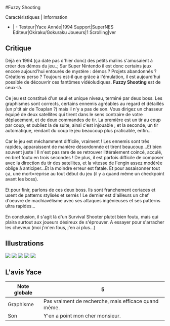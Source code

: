 #Fuzzy Shooting

Caractéristiques | Information
- | -
Testeur|Yace
Année|1994
Support|SuperNES
Editeur|Okiraku/Gokuraku
Joueurs|1
Scrolling|ver

## Critique
Déjà en 1994 (ça date pas d'hier donc) des petits malins s'amusaient à créer des démos du jeu..; Sur Super Nintendo il est donc certains jeux encore aujourd'hui entourés de mystère : démos ? Projets abandonnés ? Créations perso ? Toujours est-il que grâce à l'émulation, il est aujourd'hui possible de découvrir ces fantômes vidéoludiques. <b>Fuzzy Shooting</b> est de ceux-là.<br/><br/>Ce jeu est constitué d'un seul et unique niveau, terminé par deux boss. Les graphismes sont corrects, certains ennemis agréables au regard et détaillés (un p'tit air de Toaplan ?) mais il n'y a pas de son. Vous dirigez un chasseur équipé de deux satellites qui tirent dans le sens contraire de votre déplacement, et de deux commandes de tir. La première est un tir au coup par coup, et oubliez la de suite, ainsi c'est injouable ; et la seconde, un tir automatique, rendant du coup le jeu beaucoup plus praticable, enfin...<br/><br/>Car le jeu est méchamment difficile, vraiment ! Les ennemis sont très rapides, apparaissent de manière désordonnée et tirent beaucoup...Et bien souvent juste ! Il n'est pas rare de se retrouver littéralement coincé, acculé, en bref foutu en trois secondes ! De plus, il est parfois difficile de composer avec la direction du tir des satellites, et la vitesse de l'engin assez modérée oblige à anticiper...Et la moindre erreur est fatale. Et pour assaisonner tout ça, une mort=reprise au tout début du jeu (il y a quand même un checkpoint avant les boss).<br/><br/>Et pour finir, parlons de ces deux boss. Ils sont franchement coriaces et usent de patterns stylisés et serrés ! Le dernier est d'ailleurs un chef d'oeuvre de machiavélisme avec ses attaques ingénieuses et ses patterns ultra rapides...<br/><br/>En conclusion, il s'agit là d'un Survival Shooter plutot bien foutu, mais qui plaira surtout aux joueurs désireux de s'éprouver. A essayer pour s'arracher les cheveux (moi j'm'en fous, j'en ai plus...)<br/>

## Illustrations
![](http://www.shmup.com/images/thumbs/img_fiche_1_1323.bmp)
![](http://www.shmup.com/images/thumbs/img_fiche_2_1323.bmp)
![](http://www.shmup.com/images/thumbs/img_fiche_3_1323.bmp)
![](http://www.shmup.com/images/thumbs/img_fiche_4_1323.bmp)
![](http://www.shmup.com/images/thumbs/)

## L'avis Yace
Note globale|5
-|-
Graphisme|Pas vraiment de recherche, mais efficace quand même.
Son|Y'en a point mon cher monsieur.
